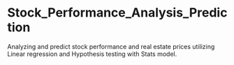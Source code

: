 # Stock_Performance_Analysis_Prediction
Analyzing and predict stock performance and real estate prices utilizing Linear regression and Hypothesis testing with Stats model.
